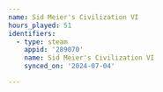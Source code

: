 ```yaml
---
name: Sid Meier's Civilization VI
hours_played: 51
identifiers:
  - type: steam
    appid: '289070'
    name: Sid Meier's Civilization VI
    synced_on: '2024-07-04'

---
```

